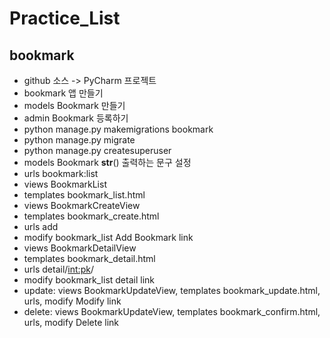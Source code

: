 # Practice_List
## bookmark
- github 소스 -> PyCharm 프로젝트
- bookmark 앱 만들기
- models Bookmark 만들기
- admin Bookmark 등록하기
- python manage.py makemigrations bookmark
- python manage.py migrate
- python manage.py createsuperuser
- models Bookmark __str__() 출력하는 문구 설정
- urls bookmark:list
- views BookmarkList
- templates bookmark_list.html
- views BookmarkCreateView
- templates bookmark_create.html
- urls add
- modify bookmark_list Add Bookmark link
- views BookmarkDetailView
- templates bookmark_detail.html
- urls detail/<int:pk>/
- modify bookmark_list detail link
- update: views BookmarkUpdateView, templates bookmark_update.html, urls, modify Modify link
- delete: views BookmarkUpdateView, templates bookmark_confirm.html, urls, modify Delete link
